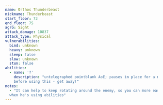 ```yaml
---
name: Orthos Thunderbeast
nickname: Thunderbeast
start_floor: 73
end_floor: 75
agro: Sight
attack_damage: 10837
attack_type: Physical
vulnerabilities:
  bind: unknown
  heavy: unknown
  sleep: false
  slow: unknown
  stun: false
abilities:
  - name: '?'
    description: "untelegraphed pointblank AoE; pauses in place for a moment
    before using this - get away!"
notes:
  - "It can help to keep rotating around the enemy, so you can more easily tell
  when he's using abilities"
---
```

